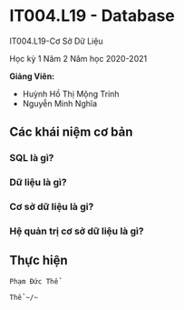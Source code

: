 # IT004.L19 - Database

IT004.L19-Cơ Sở Dữ Liệu

Học kỳ 1 Năm 2 Năm học 2020-2021

**Giảng Viên:** 
- Huỳnh Hồ Thị Mộng Trinh
- Nguyễn Minh Nghĩa


## Các khái niệm cơ bản

### **SQL là gì?** 




### **Dữ liệu là gì?**




### **Cơ sở dữ liệu là gi?**




### **Hệ quản trị cơ sở dữ liệu là gì?**








## Thực hiện

```
Phạm Đức Thể

Thể ~/~
```

